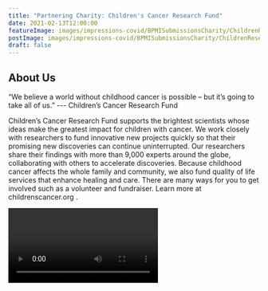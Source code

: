 ```yaml
---
title: "Partnering Charity: Children's Cancer Research Fund"
date: 2021-02-13T12:00:00
featureImage: images/impressions-covid/BPMISubmissionsCharity/ChildrenResearch/feature-image.jpg
postImage: images/impressions-covid/BPMISubmissionsCharity/ChildrenResearch/post-image.jpg
draft: false
---
```


## About Us
“We believe a world without childhood cancer is possible – but it’s going to take all of us.” --- Children’s Cancer Research Fund 

Children’s Cancer Research Fund supports the brightest scientists whose ideas make the greatest impact for children with cancer. We work closely with researchers to fund innovative new projects quickly so that their promising new discoveries can continue uninterrupted. Our researchers share their findings with more than 9,000 experts around the globe, collaborating with others to accelerate discoveries. Because childhood cancer affects the whole family and community, we also fund quality of life services that enhance healing and care. 
There are many ways for you to get involved such as a volunteer and fundraiser. Learn more at childrenscancer.org .

![video](../../images/impressions-covid/BPMISubmissionsCharity/ChildrenArtWork/video.mp4)
